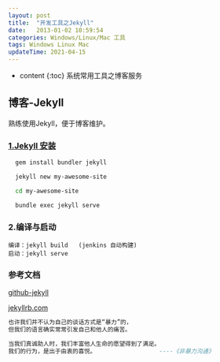 ```yaml
---
layout: post
title:  "开发工具之Jekyll"
date:   2013-01-02 10:59:54
categories: Windows/Linux/Mac 工具
tags: Windows Linux Mac
updateTime: 2021-04-15
---
```


* content
{:toc}
系统常用工具之博客服务


## 博客-Jekyll

熟练使用Jekyll，便于博客维护。

### [1.Jekyll 安装](https://jekyllrb.com/)

```sh
  gem install bundler jekyll

  jekyll new my-awesome-site

  cd my-awesome-site

  bundle exec jekyll serve

```

### 2.编译与启动

	编译：jekyll build   (jenkins 自动构建)
	启动：jekyll serve



### 参考文档

[github-jekyll](https://github.com/jekyll/jekyll.git)

[jekyllrb.com](https://jekyllrb.com/)



```haskell
也许我们并不认为自己的谈话方式是“暴力”的，
但我们的语言确实常常引发自己和他人的痛苦。

当我们真诚助人时，我们丰富他人生命的愿望得到了满足。
我们的行为，是出于由衷的喜悦。                  ----《非暴力沟通》
```

